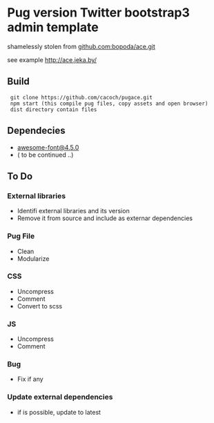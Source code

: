 # Pug version Twitter bootstrap3 admin template 
shamelessly stolen from [github.com:bopoda/ace.git](github.com:bopoda/ace.git)

see example http://ace.jeka.by/

## Build 
```
 git clone https://github.com/cacoch/pugace.git
 npm start (this compile pug files, copy assets and open browser)
 dist directory contain files
```

## Dependecies
 * awesome-font@4.5.0
 * ( to be continued ..)

## To Do
### External libraries
* Identifi external libraries and its version
* Remove it from source and include as externar dependencies

### Pug File
* Clean
* Modularize

### CSS
* Uncompress
* Comment
* Convert to scss

### JS
* Uncompress
* Comment 
 
### Bug
* Fix if any

### Update external dependencies
* if is possible, update to latest
